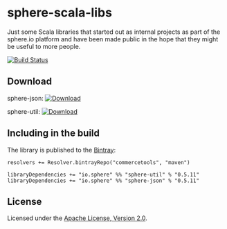 sphere-scala-libs
=================

Just some Scala libraries that started out as internal projects as part of the sphere.io platform and
have been made public in the hope that they might be useful to more people.

[![Build Status](https://travis-ci.org/sphereio/sphere-scala-libs.png)](https://travis-ci.org/sphereio/sphere-scala-libs)

## Download

sphere-json: [ ![Download](https://api.bintray.com/packages/commercetools/maven/sphere-json/images/download.svg) ](https://bintray.com/commercetools/maven/sphere-json/_latestVersion)

sphere-util: [ ![Download](https://api.bintray.com/packages/commercetools/maven/sphere-util/images/download.svg) ](https://bintray.com/commercetools/maven/sphere-util/_latestVersion)

## Including in the build

The library is published to the [Bintray](https://bintray.com/commercetools/maven):

    resolvers += Resolver.bintrayRepo("commercetools", "maven")
    
    libraryDependencies += "io.sphere" %% "sphere-util" % "0.5.11"
    libraryDependencies += "io.sphere" %% "sphere-json" % "0.5.11"

## License

Licensed under the [Apache License, Version 2.0](http://www.apache.org/licenses/LICENSE-2.0).